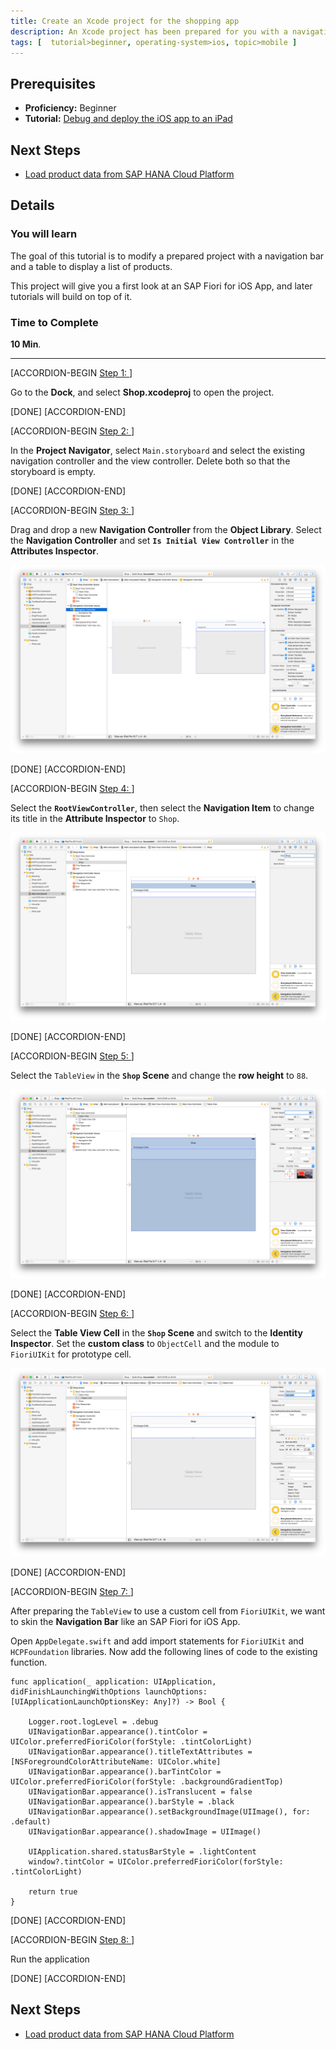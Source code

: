 ```yaml
---
title: Create an Xcode project for the shopping app
description: An Xcode project has been prepared for you with a navigation bar and a table to display a list of products
tags: [  tutorial>beginner, operating-system>ios, topic>mobile ]
---
```

## Prerequisites  
 - **Proficiency:** Beginner
 - **Tutorial:** [Debug and deploy the iOS app to an iPad](http://go.sap.com/developer/tutorials/xcode-debug-deploy.html)

## Next Steps
 - [Load product data from SAP HANA Cloud Platform](http://go.sap.com/developer/tutorials/ios-shopping-load-data.html)

## Details
### You will learn  
The goal of this tutorial is to modify a prepared project with a navigation bar and a table to display a list of products. 

This project will give you a first look at an SAP Fiori for iOS App, and later tutorials will build on top of it.

### Time to Complete
**10 Min**.

---

[ACCORDION-BEGIN [Step 1: ]( )]

Go to the **Dock**, and select **Shop.xcodeproj** to open the project.

[DONE]
[ACCORDION-END]

[ACCORDION-BEGIN [Step 2: ]( )]

In the **Project Navigator**, select `Main.storyboard` and select the existing navigation controller and the view controller. Delete both so that the storyboard is empty. 

[DONE]
[ACCORDION-END]

[ACCORDION-BEGIN [Step 3: ]( )]

Drag and drop a new **Navigation Controller** from the **Object Library**. Select the **Navigation Controller** and set **`Is Initial View Controller`** in the **Attributes Inspector**.

![Root view controller](1-2.png)

[DONE]
[ACCORDION-END]

[ACCORDION-BEGIN [Step 4: ]( )]

Select the **`RootViewController`**, then select the **Navigation Item** to change its title in the **Attribute Inspector** to `Shop`.

![Root view controller](1-3.png)

[DONE]
[ACCORDION-END]

[ACCORDION-BEGIN [Step 5: ]( )]

Select the `TableView` in the **`Shop` Scene** and change the **row height** to `88`.

![Root view controller](1-4.png)

[DONE]
[ACCORDION-END]

[ACCORDION-BEGIN [Step 6: ]( )]

Select the **Table View Cell** in the **`Shop` Scene** and switch to the **Identity Inspector**. Set the **custom class** to `ObjectCell` and the module to `FioriUIKit` for prototype cell.

![Object cell](1-5.png)

[DONE]
[ACCORDION-END]

[ACCORDION-BEGIN [Step 7: ]( )]

After preparing the `TableView` to use a custom cell from `FioriUIKit`, we want to skin the **Navigation Bar** like an SAP Fiori for iOS App.

Open `AppDelegate.swift` and add import statements for `FioriUIKit` and `HCPFoundation` libraries. Now add the following lines of code to the existing function.

```
func application(_ application: UIApplication, didFinishLaunchingWithOptions launchOptions: [UIApplicationLaunchOptionsKey: Any]?) -> Bool {

    Logger.root.logLevel = .debug
    UINavigationBar.appearance().tintColor = UIColor.preferredFioriColor(forStyle: .tintColorLight)
    UINavigationBar.appearance().titleTextAttributes = [NSForegroundColorAttributeName: UIColor.white]
    UINavigationBar.appearance().barTintColor = UIColor.preferredFioriColor(forStyle: .backgroundGradientTop)
    UINavigationBar.appearance().isTranslucent = false
    UINavigationBar.appearance().barStyle = .black
    UINavigationBar.appearance().setBackgroundImage(UIImage(), for: .default)
    UINavigationBar.appearance().shadowImage = UIImage()
        
    UIApplication.shared.statusBarStyle = .lightContent
    window?.tintColor = UIColor.preferredFioriColor(forStyle: .tintColorLight)
    
    return true
}
```


[DONE]
[ACCORDION-END]

[ACCORDION-BEGIN [Step 8: ]( )]

Run the application

[DONE]
[ACCORDION-END]


## Next Steps
 - [Load product data from SAP HANA Cloud Platform](http://go.sap.com/developer/tutorials/ios-shopping-load-data.html)
